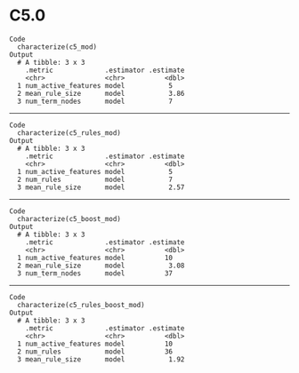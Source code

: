# C5.0

    Code
      characterize(c5_mod)
    Output
      # A tibble: 3 x 3
        .metric             .estimator .estimate
        <chr>               <chr>          <dbl>
      1 num_active_features model           5   
      2 mean_rule_size      model           3.86
      3 num_term_nodes      model           7   

---

    Code
      characterize(c5_rules_mod)
    Output
      # A tibble: 3 x 3
        .metric             .estimator .estimate
        <chr>               <chr>          <dbl>
      1 num_active_features model           5   
      2 num_rules           model           7   
      3 mean_rule_size      model           2.57

---

    Code
      characterize(c5_boost_mod)
    Output
      # A tibble: 3 x 3
        .metric             .estimator .estimate
        <chr>               <chr>          <dbl>
      1 num_active_features model          10   
      2 mean_rule_size      model           3.08
      3 num_term_nodes      model          37   

---

    Code
      characterize(c5_rules_boost_mod)
    Output
      # A tibble: 3 x 3
        .metric             .estimator .estimate
        <chr>               <chr>          <dbl>
      1 num_active_features model          10   
      2 num_rules           model          36   
      3 mean_rule_size      model           1.92

